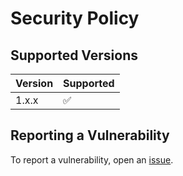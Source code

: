 # Security Policy

## Supported Versions
| Version | Supported          |
| ------- | ------------------ |
| 1.x.x   | :white_check_mark: |

## Reporting a Vulnerability
To report a vulnerability, open an [issue](https://github.com/Airscripts/dotfiles/issues/new/choose).
